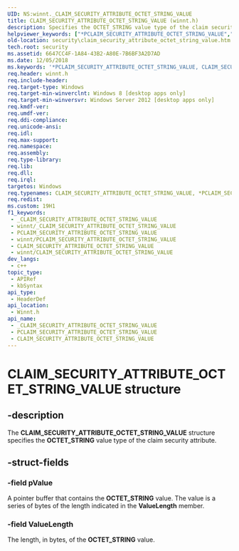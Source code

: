 ```yaml
---
UID: NS:winnt._CLAIM_SECURITY_ATTRIBUTE_OCTET_STRING_VALUE
title: CLAIM_SECURITY_ATTRIBUTE_OCTET_STRING_VALUE (winnt.h)
description: Specifies the OCTET_STRING value type of the claim security attribute.
helpviewer_keywords: ["*PCLAIM_SECURITY_ATTRIBUTE_OCTET_STRING_VALUE","CLAIM_SECURITY_ATTRIBUTE_OCTET_STRING_VALUE","CLAIM_SECURITY_ATTRIBUTE_OCTET_STRING_VALUE structure [Security]","PCLAIM_SECURITY_ATTRIBUTE_OCTET_STRING_VALUE","PCLAIM_SECURITY_ATTRIBUTE_OCTET_STRING_VALUE structure pointer [Security]","_CLAIM_SECURITY_ATTRIBUTE_OCTET_STRING_VALUE","security.claim_security_attribute_octet_string_value","winnt/CLAIM_SECURITY_ATTRIBUTE_OCTET_STRING_VALUE","winnt/PCLAIM_SECURITY_ATTRIBUTE_OCTET_STRING_VALUE"]
old-location: security\claim_security_attribute_octet_string_value.htm
tech.root: security
ms.assetid: 6647CC4F-1A84-43B2-A80E-7B6BF3A2D7AD
ms.date: 12/05/2018
ms.keywords: '*PCLAIM_SECURITY_ATTRIBUTE_OCTET_STRING_VALUE, CLAIM_SECURITY_ATTRIBUTE_OCTET_STRING_VALUE, CLAIM_SECURITY_ATTRIBUTE_OCTET_STRING_VALUE structure [Security], PCLAIM_SECURITY_ATTRIBUTE_OCTET_STRING_VALUE, PCLAIM_SECURITY_ATTRIBUTE_OCTET_STRING_VALUE structure pointer [Security], _CLAIM_SECURITY_ATTRIBUTE_OCTET_STRING_VALUE, security.claim_security_attribute_octet_string_value, winnt/CLAIM_SECURITY_ATTRIBUTE_OCTET_STRING_VALUE, winnt/PCLAIM_SECURITY_ATTRIBUTE_OCTET_STRING_VALUE'
req.header: winnt.h
req.include-header: 
req.target-type: Windows
req.target-min-winverclnt: Windows 8 [desktop apps only]
req.target-min-winversvr: Windows Server 2012 [desktop apps only]
req.kmdf-ver: 
req.umdf-ver: 
req.ddi-compliance: 
req.unicode-ansi: 
req.idl: 
req.max-support: 
req.namespace: 
req.assembly: 
req.type-library: 
req.lib: 
req.dll: 
req.irql: 
targetos: Windows
req.typenames: CLAIM_SECURITY_ATTRIBUTE_OCTET_STRING_VALUE, *PCLAIM_SECURITY_ATTRIBUTE_OCTET_STRING_VALUE
req.redist: 
ms.custom: 19H1
f1_keywords:
 - _CLAIM_SECURITY_ATTRIBUTE_OCTET_STRING_VALUE
 - winnt/_CLAIM_SECURITY_ATTRIBUTE_OCTET_STRING_VALUE
 - PCLAIM_SECURITY_ATTRIBUTE_OCTET_STRING_VALUE
 - winnt/PCLAIM_SECURITY_ATTRIBUTE_OCTET_STRING_VALUE
 - CLAIM_SECURITY_ATTRIBUTE_OCTET_STRING_VALUE
 - winnt/CLAIM_SECURITY_ATTRIBUTE_OCTET_STRING_VALUE
dev_langs:
 - c++
topic_type:
 - APIRef
 - kbSyntax
api_type:
 - HeaderDef
api_location:
 - Winnt.h
api_name:
 - _CLAIM_SECURITY_ATTRIBUTE_OCTET_STRING_VALUE
 - PCLAIM_SECURITY_ATTRIBUTE_OCTET_STRING_VALUE
 - CLAIM_SECURITY_ATTRIBUTE_OCTET_STRING_VALUE
---
```


# CLAIM_SECURITY_ATTRIBUTE_OCTET_STRING_VALUE structure


## -description

The 	<b>CLAIM_SECURITY_ATTRIBUTE_OCTET_STRING_VALUE</b> structure specifies  the <b>OCTET_STRING</b> value type of the claim security attribute.

## -struct-fields

### -field pValue

A pointer buffer that contains the <b>OCTET_STRING</b> value. The value is a series of bytes of the length indicated in the <b>ValueLength</b>  member.

### -field ValueLength

The length, in bytes, of the <b>OCTET_STRING</b>  value.

